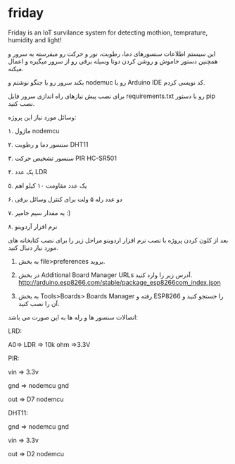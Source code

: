# friday
Friday is an IoT survilance system for detecting mothion, temprature, humidity and light!

این سیستم اطلاعات سنسورهای دما، رطوبت، نور و حرکت رو میفرسته به سرور و همچنین دستور خاموش و روشن کردن دوتا وسیله برقی رو از سرور میگیره و اعمال میکنه.

بکند سرور رو با جنگو نوشتم و nodemuc رو با Arduino IDE  کد نویسی کردم.

برای نصب پیش نیازهای راه اندازی سرور فایل requirements.txt رو با دستور pip نصب کنید.



وسائل مورد نیاز این پروژه:

۱. ماژول nodemcu

۲. سنسور دما و رطوبت DHT11

۳. سنسور تشخیص حرکت PIR HC-SR501

۴. یک عدد LDR

۵. یک عدد مقاومت ۱۰ کیلو اهم

۶. دو عدد رله ۵ ولت برای کنترل وسائل برقی

۷. یه مقدار سیم جامپر :)

۸. نرم افزار آردوینو

بعد از کلون کردن پروژه با نصب نرم افزار اردوینو مراحل زیر را برای نصب کتابخانه های مورد نیاز دنبال کنید.


1.  به بخش file>preferences بروید. 

2. در بخش Additional Board Manager URLs آدرس زیر را وارد کنید. http://arduino.esp8266.com/stable/package_esp8266com_index.json

3. به بخش Tools>Boards> Boards Manager رفته و ESP8266 را جستجو کنید و آن را نصب کنید. 




اتصالات سنسور ها و رله ها به این صورت می باشد:


LRD:

A0=> LDR => 10k ohm =>3.3V



PIR:

vin => 3.3v

gnd => nodemcu gnd

out => D7 nodemcu



DHT11:

gnd => nodemcu gnd

vin => 3.3v

out => D2 nodemcu

